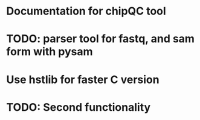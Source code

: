 # Documentation for chipQC tool 
# TODO: parser tool for fastq, and sam form with pysam
# Use hstlib for faster C version 
# TODO: Second functionality
